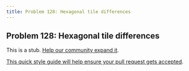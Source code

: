 ```yaml
---
title: Problem 128: Hexagonal tile differences
---
```

## Problem 128: Hexagonal tile differences

This is a stub. <a href='https://github.com/freecodecamp/guides/tree/master/src/pages/certifications/coding-interview-prep/project-euler/problem-128-hexagonal-tile-differences/index.md' target='_blank' rel='nofollow'>Help our community expand it</a>.

<a href='https://github.com/freecodecamp/guides/blob/master/README.md' target='_blank' rel='nofollow'>This quick style guide will help ensure your pull request gets accepted</a>.

<!-- The article goes here, in GitHub-flavored Markdown. Feel free to add YouTube videos, images, and CodePen/JSBin embeds  -->

